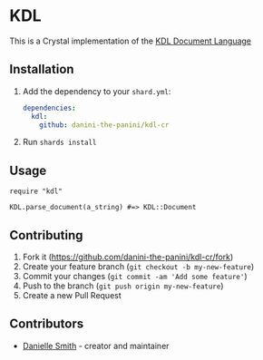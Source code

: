 # KDL

This is a Crystal implementation of the [KDL Document Language](https://kdl.dev/)

## Installation

1. Add the dependency to your `shard.yml`:

   ```yaml
   dependencies:
     kdl:
       github: danini-the-panini/kdl-cr
   ```

2. Run `shards install`

## Usage

```crystal
require "kdl"

KDL.parse_document(a_string) #=> KDL::Document
```

## Contributing

1. Fork it (<https://github.com/danini-the-panini/kdl-cr/fork>)
2. Create your feature branch (`git checkout -b my-new-feature`)
3. Commit your changes (`git commit -am 'Add some feature'`)
4. Push to the branch (`git push origin my-new-feature`)
5. Create a new Pull Request

## Contributors

- [Danielle Smith](https://github.com/danini-the-panini) - creator and maintainer
